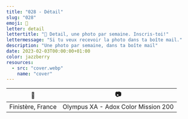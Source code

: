 ```yaml
---
title: "028 - Détail"
slug: "028"
emoji: 👀
letter: detail
lettertitle: "👀 Detail, une photo par semaine. Inscris-toi!"
lettermessage: "Si tu veux recevoir la photo dans ta boîte mail."
description: "Une photo par semaine, dans ta boîte mail"
date: 2023-02-03T00:00:00+01:00
color: jazzberry
resources:
  - src: "cover.webp"
    name: "cover"
---
```


📍 | 📷
---|---
Finistère, France | Olympus XA - Adox Color Mission 200
